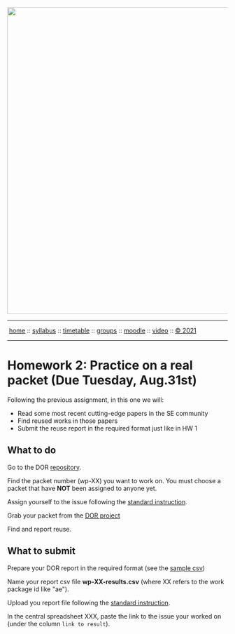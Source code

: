 <a name=top>
<a href="http://tiny.cc/se21"><img  width=700
  src="https://raw.githubusercontent.com/txt/se21/master/docs/img/femse.png"></a>
<hr>
<p>
&nbsp;<a href="https://tiny.cc/se21">home</a> ::
<a href="https://github.com/txt/se21/blob/master/docs/syllabus.md#top">syllabus</a> ::
<a href="https://github.com/txt/se21/blob/master/docs/syllabus.md#timetable">timetable</a> ::
<a href="https://docs.google.com/spreadsheets/d/1KKskduN7m1R3WYhQTLyWJgxkAvrp2UV-LEu5JWN26xo/edit#gid=0">groups</a> ::
<a href="https://moodle-courses2122.wolfware.ncsu.edu/course/view.php?id=3211">moodle</a> ::
<a href="https://ncsu.hosted.panopto.com/Panopto/Pages/Sessions/List.aspx#folderID=a5998f03-01df-4c6c-91c1-ad80003f3c7c">video</a> ::
<a href="https://github.com/txt/se21/blob/master/LICENSE.md#top">&copy; 2021</a>
<br>
<hr>

# Homework 2: Practice on a real packet (Due Tuesday, Aug.31st)


Following the previous assignment, in this one we will:
  
- Read some most recent cutting-edge papers in the SE community
- Find reused works in those papers
- Submit the reuse report in the required format just like in HW 1

## What to do
Go to the DOR [repository](https://github.com/bhermann/DoR/issues).
  
Find the packet number (wp-XX) you want to work on. You must choose a packet that have **NOT** been assigned to anyone yet.
  
Assign yourself to the issue following the [standard instruction](https://github.com/bhermann/DoR/blob/main/workflow/coding_guide.md).
  
Grab your packet from the [DOR project](https://github.com/bhermann/DoR/tree/main/workflow/todo) 
  
Find and report reuse.
  
## What to submit

Prepare your DOR report in the required format (see the [sample csv](https://github.com/bhermann/DoR/blob/main/workflow/results-sample.csv))

Name your report csv file **wp-XX-results.csv** (where XX refers to the work package id like "ae").
  
Upload you report file following the [standard instruction](https://github.com/bhermann/DoR/blob/main/workflow/coding_guide.md).

In the central spreadsheet XXX, paste the link to the issue your worked on (under the column `link to result`).
